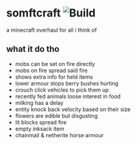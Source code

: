# somftcraft ![Build](https://github.com/DeflatedPickle/somftcraft/actions/workflows/gradle-build.yml/badge.svg)
a minecraft overhaul for all i think of

## what it do tho
- mobs can be set on fire directly
- mobs on fire spread said fire
- shows extra info for held items
- lower armour stops berry bushes hurting
- crouch click vehicles to pick them up
- recently fed animals loose interest in food
- milking has a delay
- entity knock back velocity based on their size
- flowers are edible but disgusting
- lit blocks spread fire
- empty inksack item
- chainmail & netherite horse armour

